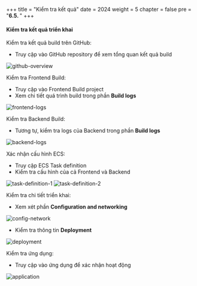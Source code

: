 +++
title = "Kiểm tra kết quả"
date = 2024
weight = 5
chapter = false
pre = "<b>6.5. </b>"
+++

#### Kiểm tra kết quả triển khai

Kiểm tra kết quả build trên GitHub:

- Truy cập vào GitHub repository để xem tổng quan kết quả build

![github-overview](/images/6-cicd-codebuild/6.5.1.png)

Kiểm tra Frontend Build:

- Truy cập vào Frontend Build project
- Xem chi tiết quá trình build trong phần **Build logs**

![frontend-logs](/images/6-cicd-codebuild/6.5.2.png)

Kiểm tra Backend Build:

- Tương tự, kiểm tra logs của Backend trong phần **Build logs**

![backend-logs](/images/6-cicd-codebuild/6.5.3.png)

Xác nhận cấu hình ECS:

- Truy cập ECS Task definition
- Kiểm tra cấu hình của cả Frontend và Backend

![task-definition-1](/images/6-cicd-codebuild/6.5.4.png)
![task-definition-2](/images/6-cicd-codebuild/6.5.5.png)

Kiểm tra chi tiết triển khai:

- Xem xét phần **Configuration and networking**

![config-network](/images/6-cicd-codebuild/6.5.6.png)

- Kiểm tra thông tin **Deployment**

![deployment](/images/6-cicd-codebuild/6.5.7.png)

Kiểm tra ứng dụng:

- Truy cập vào ứng dụng để xác nhận hoạt động

![application](/images/6-cicd-codebuild/6.5.8.png)

